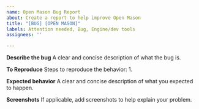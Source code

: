 ```yaml
---
name: Open Mason Bug Report
about: Create a report to help improve Open Mason
title: "[BUG] [OPEN MASON]"
labels: Attention needed, Bug, Engine/dev tools
assignees: ''

---
```


**Describe the bug**
A clear and concise description of what the bug is.

**To Reproduce**
Steps to reproduce the behavior:
1. 

**Expected behavior**
A clear and concise description of what you expected to happen.

**Screenshots**
If applicable, add screenshots to help explain your problem.
